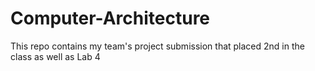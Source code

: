 # Computer-Architecture
This repo contains my team's project submission that placed 2nd in the class as well as Lab 4

